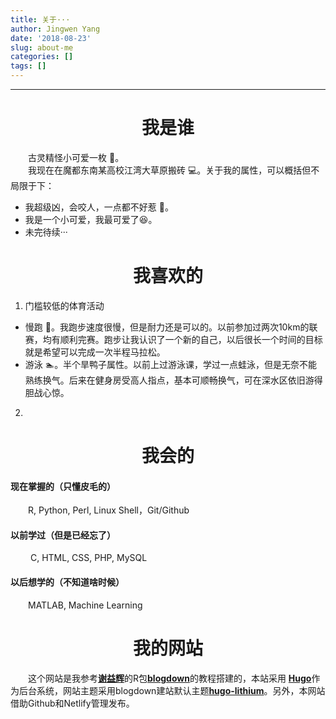 ```yaml
---
title: 关于···
author: Jingwen Yang
date: '2018-08-23'
slug: about-me
categories: []
tags: []
---
```

-----
# <center>我是谁</center >
&emsp;&emsp;古灵精怪小可爱一枚 :cherry_blossom:。</br>
&emsp;&emsp;我现在在魔都东南某高校江湾大草原搬砖 :computer:。关于我的属性，可以概括但不局限于下：

- 我超级凶，会咬人，一点都不好惹 :imp:。</br>
- 我是一个小可爱，我最可爱了:laughing:。</br>
- 未完待续···</br>

# <center>我喜欢的</center >
1. 门槛较低的体育活动
  - 慢跑 :runner:。我跑步速度很慢，但是耐力还是可以的。以前参加过两次10km的联赛，均有顺利完赛。跑步让我认识了一个新的自己，以后很长一个时间的目标就是希望可以完成一次半程马拉松。</br>
  - 游泳 :swimmer:。半个旱鸭子属性。以前上过游泳课，学过一点蛙泳，但是无奈不能熟练换气。后来在健身房受高人指点，基本可顺畅换气，可在深水区依旧游得胆战心惊。</br>
2. 


# <center>我会的</center >
#### 现在掌握的（只懂皮毛的）
&emsp;&emsp;R, Python, Perl, Linux Shell，Git/Github
#### 以前学过（但是已经忘了）
&emsp;&emsp; C, HTML, CSS, PHP, MySQL
#### 以后想学的（不知道啥时候）
&emsp;&emsp;MATLAB, Machine Learning

# <center>我的网站</center >
&emsp;&emsp;这个网站是我参考[**谢益辉**](https://github.com/yihui/hugo-lithium)的R包[**blogdown**](https://github.com/rstudio/blogdown)的教程搭建的，本站采用 [**Hugo**](https://gohugo.io)作为后台系统，网站主题采用blogdown建站默认主题[**hugo-lithium**](https://github.com/jrutheiser/hugo-lithium-theme)。另外，本网站借助Github和Netlify管理发布。